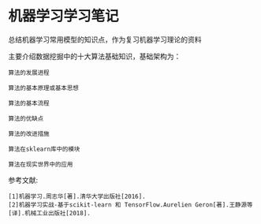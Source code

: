 # 机器学习学习笔记

总结机器学习常用模型的知识点，作为复习机器学习理论的资料

主要介绍数据挖掘中的十大算法基础知识，基础架构为：

    算法的发展进程

    算法的基本原理或基本思想

    算法的基本流程

    算法的优缺点

    算法的改进措施

    算法在sklearn库中的模块

    算法在现实世界中的应用
    
参考文献:

    [1]机器学习.周志华[著].清华大学出版社[2016].
    [2]机器学习实战-基于scikit-learn 和 TensorFlow.Aurelien Geron[著].王静源等[译].机械工业出版社[2018].
